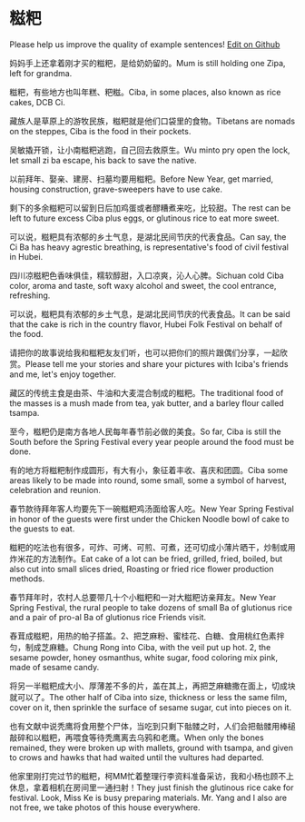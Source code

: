 # 糍粑

Please help us improve the quality of example sentences! [Edit on Github](https://github.com/jiyushe/jiyu-example-sentence-source/blob/main/chinese/ciba.md)

<p><span class="chinese">妈妈手上还拿着刚才买的糍粑，是给奶奶留的。</span><span class="english">Mum is still holding one Zipa, left for grandma.</span></p>

<p><span class="chinese">糍粑，有些地方也叫年糕、粑糍。</span><span class="english">Ciba, in some places, also known as rice cakes, DCB Ci.</span></p>

<p><span class="chinese">藏族人是草原上的游牧民族，糍粑就是他们口袋里的食物。</span><span class="english">Tibetans are nomads on the steppes, Ciba is the food in their pockets.</span></p>

<p><span class="chinese">吴敏撬开锁，让小南糍粑逃跑，自己回去救原生。</span><span class="english">Wu minto pry open the lock, let small zi ba escape, his back to save the native.</span></p>

<p><span class="chinese">以前拜年、娶亲、建房、扫墓均要用糍粑。</span><span class="english">Before New Year, get married, housing construction, grave-sweepers have to use cake.</span></p>

<p><span class="chinese">剩下的多余糍粑可以留到日后加鸡蛋或者醪糟煮来吃，比较甜。</span><span class="english">The rest can be left to future excess Ciba plus eggs, or glutinous rice to eat more sweet.</span></p>

<p><span class="chinese">可以说，糍粑具有浓郁的乡土气息，是湖北民间节庆的代表食品。</span><span class="english">Can say, the Ci Ba has heavy agrestic breathing, is representative's food of civil festival in Hubei.</span></p>

<p><span class="chinese">四川凉糍粑色香味俱佳，糯软醇甜，入口凉爽，沁人心脾。</span><span class="english">Sichuan cold Ciba color, aroma and taste, soft waxy alcohol and sweet, the cool entrance, refreshing.</span></p>

<p><span class="chinese">可以说，糍粑具有浓郁的乡土气息，是湖北民间节庆的代表食品。</span><span class="english">It can be said that the cake is rich in the country flavor, Hubei Folk Festival on behalf of the food.</span></p>

<p><span class="chinese">请把你的故事说给我和糍粑友友们听，也可以把你们的照片跟偶们分享，一起欣赏。</span><span class="english">Please tell me your stories and share your pictures with Iciba's friends and me, let's enjoy together.</span></p>

<p><span class="chinese">藏区的传统主食是由茶、牛油和大麦混合制成的糍粑。</span><span class="english">The traditional food of the masses is a mush made from tea, yak butter, and a barley flour called tsampa.</span></p>

<p><span class="chinese">至今，糍粑仍是南方各地人民每年春节前必做的美食。</span><span class="english">So far, Ciba is still the South before the Spring Festival every year people around the food must be done.</span></p>

<p><span class="chinese">有的地方将糍粑制作成圆形，有大有小，象征着丰收、喜庆和团圆。</span><span class="english">Ciba some areas likely to be made into round, some small, some a symbol of harvest, celebration and reunion.</span></p>

<p><span class="chinese">春节款待拜年客人均要先下一碗糍粑鸡汤面给客人吃。</span><span class="english">New Year Spring Festival in honor of the guests were first under the Chicken Noodle bowl of cake to the guests to eat.</span></p>

<p><span class="chinese">糍粑的吃法也有很多，可炸、可烤、可煎、可煮，还可切成小薄片晒干，炒制或用炸米花的方法制作。</span><span class="english">Eat cake of a lot can be fried, grilled, fried, boiled, but also cut into small slices dried, Roasting or fried rice flower production methods.</span></p>

<p><span class="chinese">春节拜年时，农村人总要带几十个小糍粑和一对大糍粑访亲拜友。</span><span class="english">New Year Spring Festival, the rural people to take dozens of small Ba of glutionus rice and a pair of pro-al Ba of glutionus rice Friends visit.</span></p>

<p><span class="chinese">舂茸成糍粑，用热的帕子搭盖。2、把芝麻粉、蜜桂花、白糖、食用桃红色素拌匀，制成芝麻糖。</span><span class="english">Chung Rong into Ciba, with the veil put up hot. 2, the sesame powder, honey osmanthus, white sugar, food coloring mix pink, made of sesame candy.</span></p>

<p><span class="chinese">将另一半糍粑成大小、厚薄差不多的片，盖在其上，再把芝麻糖撒在面上，切成块就可以了。</span><span class="english">The other half of Ciba into size, thickness or less the same film, cover on it, then sprinkle the surface of sesame sugar, cut into pieces on it.</span></p>

<p><span class="chinese">也有文献中说秃鹰将食用整个尸体，当吃到只剩下骷髅之时，人们会把骷髅用棒槌敲碎和以糍粑，再喂食等待秃鹰离去乌鸦和老鹰。</span><span class="english">When only the bones remained, they were broken up with mallets, ground with tsampa, and given to crows and hawks that had waited until the vultures had departed.</span></p>

<p><span class="chinese">他家里刚打完过节的糍粑，柯MM忙着整理行李资料准备采访，我和小杨也顾不上休息，拿着相机在房间里一通扫射！</span><span class="english">They just finish the glutinous rice cake for festival. Look, Miss Ke is busy preparing materials. Mr. Yang and I also are not free, we take photos of this house everywhere.</span></p>

